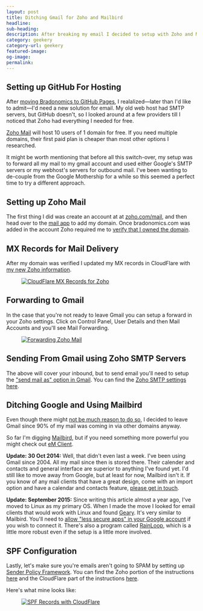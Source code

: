 ```yaml
---
layout: post
title: Ditching Gmail for Zoho and Mailbird
headline:
sub-heading:
description: After breaking my email I decided to setup with Zoho and Mailbird.
category: geekery
category-url: geekery
featured-image:
og-image:
permalink:
---
```


## Setting up GitHub For Hosting

After [moving Bradonomics to GitHub Pages](http://bradonomics.com/jekyll/), I realalized—later than I'd like to admit—I'd need a new solution for email. My old web host had SMTP servers, but GitHub doesn't, so I looked around at a few providers till I noticed that Zoho had everything I needed for free.

[Zoho Mail](https://www.zoho.com/mail/zohomail-pricing.html) will host 10 users of 1 domain for free. If you need multiple domains, their first paid plan is cheaper than most other options I researched.

It might be worth mentioning that before all this switch-over, my setup was to forward all my mail to my gmail account and used either Google's SMTP servers or my webhost's servers for outbound mail. I've been wanting to de-couple from the Google Mothership for a while so this seemed a perfect time to try a different approach.

## Setting up Zoho Mail

The first thing I did was create an account at at [zoho.com/mail](https://www.zoho.com/mail/), and then head over to the [mail app](https://mail.zoho.com/) to add my domain. Once bradonomics.com was added in the account Zoho required me to [verify that I owned the domain](https://www.zoho.com/mail/help/adminconsole/domain-verification.html).

## MX Records for Mail Delivery

After my domain was verified I updated my MX records in CloudFlare with [my new Zoho information](https://www.zoho.com/mail/help/adminconsole/configure-email-delivery.html).

<figure><a href="{{ site.url }}/images/CloudFlare-MX-Records-Zoho.jpg"><img src="{{ site.url }}/images/CloudFlare-MX-Records-Zoho.jpg" alt="CloudFlare MX Records for Zoho"></a></figure>

## Forwarding to Gmail

In the case that you're not ready to leave Gmail you can setup a forward in your Zoho settings. Click on Control Panel, User Details and then Mail Accounts and you'll see Mail Forwarding.

<figure><a href="{{ site.url }}/images/Zoho-Mail-Forwarding.jpg"><img src="{{ site.url }}/images/Zoho-Mail-Forwarding.jpg" alt="Forwarding Zoho Mail"></a></figure>

## Sending From Gmail using Zoho SMTP Servers

The above will cover your inbound, but to send email you'll need to setup the ["send mail as" option in Gmail](https://mail.google.com/mail/u/0/#settings/accounts). You can find the [Zoho SMTP settings here](https://www.zoho.com/mail/help/zoho-smtp.html).

## Ditching Google and Using Mailbird

Even though there might [not be much reason to do so](http://mako.cc/copyrighteous/google-has-most-of-my-email-because-it-has-all-of-yours), I decided to leave Gmail since 90% of my mail was coming in via other domains anyway.

So far I'm digging [Mailbird](http://www.getmailbird.com/), but if you need something more powerful you might check out [eM Client](http://www.emclient.com/).

**Update: 30 Oct 2014:** Well, that didn't even last a week. I've been using Gmail since 2004. All my mail since then is stored there. Their calender and contacts and general interface are superior to anything I've found yet. I'd still like to move away from Google, but at least for now, Mailbird isn't it. If you know of any mail clients that have a great design, come with an import option and have a calendar and contacts feature, [please get in touch](https://twitter.com/bradonomics).

**Update: September 2015:** Since writing this article almost a year ago, I've moved to Linux as my primary OS. When I made the move I looked for email clients that would work with Linux and found [Geary](https://wiki.gnome.org/Apps/Geary). It's very similar to Mailbird. You'll need to [allow "less secure apps" in your Google account](https://myaccount.google.com/security) if you wish to connect it. There's also a program called [RainLoop](http://www.rainloop.net/), which is a little more robust even if the setup is a little more involved.

## SPF Configuration

Lastly, let's make sure you're emails aren't going to SPAM by setting up [Sender Policy Framework](http://www.openspf.org/Introduction). You can find the Zoho portion of the instructions [here](https://www.zoho.com/mail/help/adminconsole/spf-configuration.html) and the CloudFlare part of the instructions [here](https://support.cloudflare.com/hc/en-us/articles/200168626-How-do-I-add-a-SPF-record-).

Here's what mine looks like:
<figure><a href="{{ site.url }}/images/SPF-Record-CloudFlare.jpg"><img src="{{ site.url }}/images/SPF-Record-CloudFlare.jpg" alt="SPF Records with CloudFlare"></a></figure>
